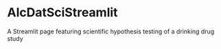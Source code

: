 # AlcDatSciStreamlit
A Streamlit page featuring scientific hypothesis testing of a drinking drug study

